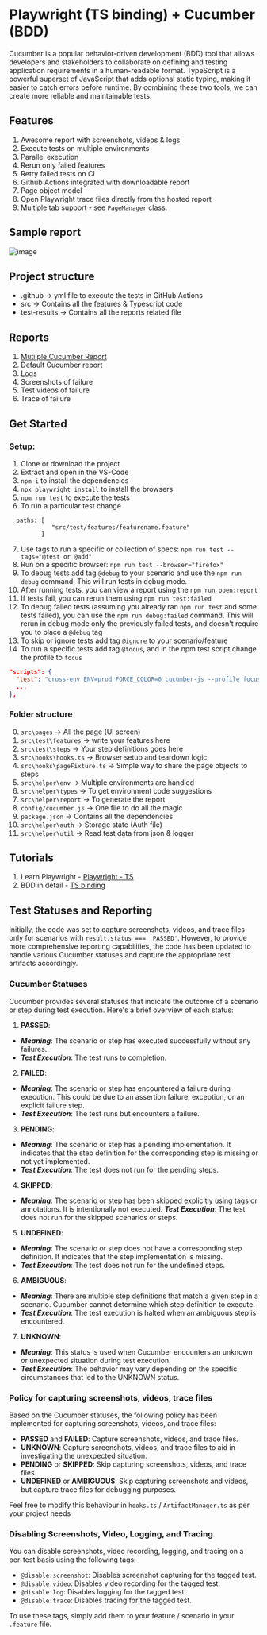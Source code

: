 # Playwright (TS binding) + Cucumber (BDD)

Cucumber is a popular behavior-driven development (BDD) tool that allows developers and stakeholders to collaborate on defining and testing application requirements in a human-readable format.
TypeScript is a powerful superset of JavaScript that adds optional static typing, making it easier to catch errors before runtime. By combining these two tools, we can create more reliable and maintainable tests.

## Features

1. Awesome report with screenshots, videos & logs
2. Execute tests on multiple environments
3. Parallel execution
4. Rerun only failed features
5. Retry failed tests on CI
6. Github Actions integrated with downloadable report
7. Page object model
8. Open Playwright trace files directly from the hosted report
9. Multiple tab support - see `PageManager` class.

## Sample report

![image](https://github.com/ortoniKC/Playwright_Cucumber_TS/assets/58769833/da2d9f5a-85e7-4695-8ce2-3378b692afc4)

## Project structure

- .github -> yml file to execute the tests in GitHub Actions
- src -> Contains all the features & Typescript code
- test-results -> Contains all the reports related file

## Reports

1. [Mutilple Cucumber Report](https://github.com/WasiqB/multiple-cucumber-html-reporter)
2. Default Cucumber report
3. [Logs](https://www.npmjs.com/package/winston)
4. Screenshots of failure
5. Test videos of failure
6. Trace of failure

## Get Started

### Setup:

1. Clone or download the project
2. Extract and open in the VS-Code
3. `npm i` to install the dependencies
4. `npx playwright install` to install the browsers
5. `npm run test` to execute the tests
6. To run a particular test change

```
  paths: [
            "src/test/features/featurename.feature"
         ]
```

7. Use tags to run a specific or collection of specs: `npm run test --tags="@test or @add"`
8. Run on a specific browser: `npm run test --browser="firefox"`
9. To debug tests add tag `@debug` to your scenario and use the `npm run debug` command. This will run tests in debug mode.
10. After running tests, you can view a report using the `npm run open:report`
11. If tests fail, you can rerun them using `npm run test:failed`
12. To debug failed tests (assuming you already ran `npm run test` and some tests failed), you can use the `npm run debug:failed` command. This will rerun in debug mode only the previously failed tests, and doesn't require you to place a `@debug` tag 
13. To skip or ignore tests add tag `@ignore` to your scenario/feature
14. To run a specific tests add tag `@focus`, and in the npm test script change the profile to `focus`

```json
"scripts": {
  "test": "cross-env ENV=prod FORCE_COLOR=0 cucumber-js --profile focus --config=config/cucumber.js || true",
  ...
},
```



### Folder structure

0. `src\pages` -> All the page (UI screen)
1. `src\test\features` -> write your features here
2. `src\test\steps` -> Your step definitions goes here
3. `src\hooks\hooks.ts` -> Browser setup and teardown logic
4. `src\hooks\pageFixture.ts` -> Simple way to share the page objects to steps
5. `src\helper\env` -> Multiple environments are handled
6. `src\helper\types` -> To get environment code suggestions
7. `src\helper\report` -> To generate the report
8. `config/cucumber.js` -> One file to do all the magic
9. `package.json` -> Contains all the dependencies
10. `src\helper\auth` -> Storage state (Auth file)
11. `src\helper\util` -> Read test data from json & logger

## Tutorials

1. Learn Playwright - [Playwright - TS](https://youtube.com/playlist?list=PL699Xf-_ilW7EyC6lMuU4jelKemmS6KgD)
2. BDD in detail - [TS binding](https://youtube.com/playlist?list=PL699Xf-_ilW6KgK-S1l9ynOnBGiZl2Bsk)

## Test Statuses and Reporting

Initially, the code was set to capture screenshots, videos, and trace files only for scenarios with
`result.status === 'PASSED'`.
However, to provide more comprehensive reporting capabilities, the code has been updated to handle various Cucumber statuses and capture the appropriate test artifacts accordingly.

### Cucumber Statuses

Cucumber provides several statuses that indicate the outcome of a scenario or step during test execution. Here's a brief overview of each status:

1. **PASSED**:

- **_Meaning_**: The scenario or step has executed successfully without any failures.
- **_Test Execution_**: The test runs to completion.

2. **FAILED**:

- **_Meaning_**: The scenario or step has encountered a failure during execution. This could be due to an assertion failure, exception, or an explicit failure step.
- **_Test Execution_**: The test runs but encounters a failure.

3. **PENDING**:

- **_Meaning_**: The scenario or step has a pending implementation. It indicates that the step definition for the corresponding step is missing or not yet implemented.
- **_Test Execution_**: The test does not run for the pending steps.

4. **SKIPPED**:

- **_Meaning_**: The scenario or step has been skipped explicitly using tags or annotations. It is intentionally not executed.
  **_Test Execution_**: The test does not run for the skipped scenarios or steps.

5. **UNDEFINED**:

- **_Meaning_**: The scenario or step does not have a corresponding step definition. It indicates that the step implementation is missing.
- **_Test Execution_**: The test does not run for the undefined steps.

6. **AMBIGUOUS**:

- **_Meaning_**: There are multiple step definitions that match a given step in a scenario. Cucumber cannot determine which step definition to execute.
- **_Test Execution_**: The test execution is halted when an ambiguous step is encountered.

7. **UNKNOWN**:

- **_Meaning_**: This status is used when Cucumber encounters an unknown or unexpected situation during test execution.
- **_Test Execution_**: The behavior may vary depending on the specific circumstances that led to the UNKNOWN status.

### Policy for capturing screenshots, videos, trace files

Based on the Cucumber statuses, the following policy has been implemented for capturing screenshots, videos, and trace files:

- **PASSED** and **FAILED**: Capture screenshots, videos, and trace files.
- **UNKNOWN**: Capture screenshots, videos, and trace files to aid in investigating the unexpected situation.
- **PENDING** or **SKIPPED**: Skip capturing screenshots, videos, and trace files.
- **UNDEFINED** or **AMBIGUOUS**: Skip capturing screenshots and videos, but capture trace files for debugging purposes.

Feel free to modify this behaviour in `hooks.ts` / `ArtifactManager.ts` as per your project needs

### Disabling Screenshots, Video, Logging, and Tracing

You can disable screenshots, video recording, logging, and tracing on a per-test basis using the following tags:

- `@disable:screenshot`: Disables screenshot capturing for the tagged test.
- `@disable:video`: Disables video recording for the tagged test.
- `@disable:log`: Disables logging for the tagged test.
- `@disable:trace`: Disables tracing for the tagged test.

To use these tags, simply add them to your feature / scenario in your `.feature` file.

